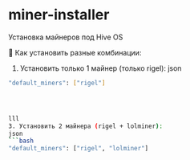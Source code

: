 # miner-installer
Установка майнеров под Hive OS

🎯 Как установить разные комбинации:
1. Установить только 1 майнер (только rigel):
json
```bash
"default_miners": ["rigel"]




lll
3. Установить 2 майнера (rigel + lolminer):
json
```bash
"default_miners": ["rigel", "lolminer"]
